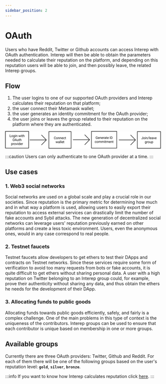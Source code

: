 ```yaml
---
sidebar_position: 2
---
```


# OAuth

Users who have Reddit, Twitter or Github accounts can access Interep with OAuth authentication. Interep will then be able to obtain the parameters needed to calculate their reputation on the platform, and depending on this reputation users will be able to join, and then possibly leave, the related Interep groups.

## Flow

1. The user logins to one of our supported OAuth providers and Interep calculates their reputation on that platform;
2. the user connect their Metamask wallet;
3. the user generates an identity commitment for the OAuth provider;
4. the user joins or leaves the group related to their reputation on the platform where they are authenticated.

![OAuth flow](/img/oauth_flow.svg)

:::caution
Users can only authenticate to one OAuth provider at a time.
:::

## Use cases

### 1. Web3 social networks

Social networks are used on a global scale and play a crucial role in our societies. Since reputation is the primary metric for determining how much and in what way a platform is used, allowing users to easily export their reputation to access external services can drastically limit the number of fake accounts and Sybil attacks. The new generation of decentralized social networks can leverage users' reputation previously earned on other platforms and create a less toxic environment. Users, even the anonymous ones, would in any case correspond to real people.

### 2. Testnet faucets

Testnet faucets allow developers to get ethers to test their DApps and contracts on Testnet networks. Since these services require some form of verification to avoid too many requests from bots or fake accounts, it is quite difficult to get ethers without sharing personal data. A user with a high reputation on Twitter belonging to an Interep group could, for example, prove their authenticity without sharing any data, and thus obtain the ethers he needs for the development of their DApp.

### 3. Allocating funds to public goods

Allocating funds towards public goods efficiently, safely, and fairly is a complex challenge. One of the main problems in this type of context is the uniqueness of the contributors. Interep groups can be used to ensure that each contributor is unique based on membership in one or more groups.

## Available groups

Currently there are three OAuth providers: Twitter, Github and Reddit. For each of them there will be one of the following groups based on the user's reputation level: **`gold`**, **`silver`**, **`bronze`**.

:::info
If you want to know how Interep calculates reputation click [here](/technical-reference/reputation/intro).
:::
